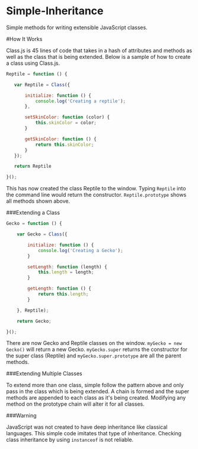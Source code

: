 Simple-Inheritance
==================

Simple methods for writing extensible JavaScript classes.

#How It Works

Class.js is 45 lines of code that takes in a hash of attributes and methods as well as the class that is being extended. Below is a sample of how to create a class using Class.js.


 ```javascript
 Reptile = function () {

	var Reptile = Class({

		initialize: function () {
			console.log('Creating a reptile');
		},

		setSkinColor: function (color) {
			this.skinColor = color;
		}

		getSkinColor: function () {
			return this.skinColor;
		}
	});

	return Reptile

}();
 ```

 This has now created the class Reptile to the window. Typing `Reptile` into the command line would return the constructor. `Reptile.prototype` shows all methods shown above.

 ###Extending a Class

```javascript
Gecko = function () {

 	var Gecko = Class({

 		initialize: function () {
 			console.log('Creating a Gecko');
 		}

 		setLength: function (length) {
 			this.length = length;
 		}

 		getLength: function () {
 			return this.length;
 		}

 	}, Reptile);

 	return Gecko;

}();
```

There are now Gecko and Reptile classes on the window. `myGecko = new Gecko()` will return a new Gecko. `myGecko.super` returns the constructor for the super class (Reptile) and `myGecko.super.prototype` are all the parent methods.

###Extending Multiple Classes

To extend more than one class, simple follow the pattern above and only pass in the class which is being extended. A chain is formed and the super methods are appended to each class as it's being created. Modifying any method on the prototype chain will alter it for all classes.

###Warning

JavaScript was not created to have deep inheritance like classical languages. This simple code imitates that type of inheritance. Checking class inheritance by using `instanceof` is not reliable.
